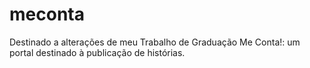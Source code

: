 # meconta
Destinado a alterações de meu Trabalho de Graduação Me Conta!: um portal destinado à publicação de histórias.

